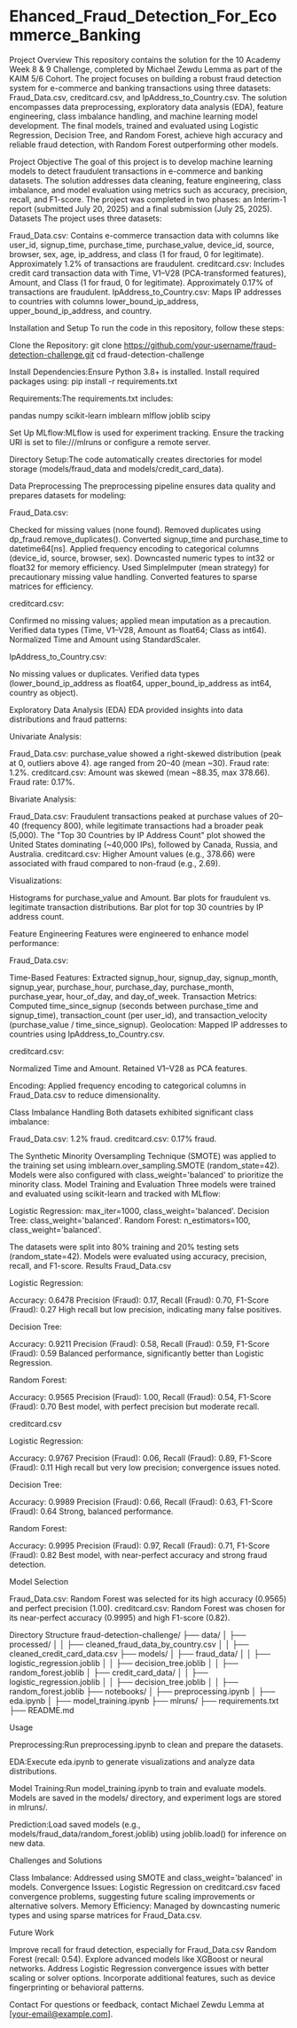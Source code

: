 # Ehanced_Fraud_Detection_For_Ecommerce_Banking

Project Overview
This repository contains the solution for the 10 Academy Week 8 & 9 Challenge, completed by Michael Zewdu Lemma as part of the KAIM 5/6 Cohort. The project focuses on building a robust fraud detection system for e-commerce and banking transactions using three datasets: Fraud_Data.csv, creditcard.csv, and IpAddress_to_Country.csv. The solution encompasses data preprocessing, exploratory data analysis (EDA), feature engineering, class imbalance handling, and machine learning model development. The final models, trained and evaluated using Logistic Regression, Decision Tree, and Random Forest, achieve high accuracy and reliable fraud detection, with Random Forest outperforming other models.

Project Objective
The goal of this project is to develop machine learning models to detect fraudulent transactions in e-commerce and banking datasets. The solution addresses data cleaning, feature engineering, class imbalance, and model evaluation using metrics such as accuracy, precision, recall, and F1-score. The project was completed in two phases: an Interim-1 report (submitted July 20, 2025) and a final submission (July 25, 2025).
Datasets
The project uses three datasets:

Fraud_Data.csv: Contains e-commerce transaction data with columns like user_id, signup_time, purchase_time, purchase_value, device_id, source, browser, sex, age, ip_address, and class (1 for fraud, 0 for legitimate). Approximately 1.2% of transactions are fraudulent.
creditcard.csv: Includes credit card transaction data with Time, V1–V28 (PCA-transformed features), Amount, and Class (1 for fraud, 0 for legitimate). Approximately 0.17% of transactions are fraudulent.
IpAddress_to_Country.csv: Maps IP addresses to countries with columns lower_bound_ip_address, upper_bound_ip_address, and country.

Installation and Setup
To run the code in this repository, follow these steps:

Clone the Repository:
git clone https://github.com/your-username/fraud-detection-challenge.git
cd fraud-detection-challenge


Install Dependencies:Ensure Python 3.8+ is installed. Install required packages using:
pip install -r requirements.txt


Requirements:The requirements.txt includes:

pandas
numpy
scikit-learn
imblearn
mlflow
joblib
scipy


Set Up MLflow:MLflow is used for experiment tracking. Ensure the tracking URI is set to file:///mlruns or configure a remote server.

Directory Setup:The code automatically creates directories for model storage (models/fraud_data and models/credit_card_data).


Data Preprocessing
The preprocessing pipeline ensures data quality and prepares datasets for modeling:

Fraud_Data.csv:

Checked for missing values (none found).
Removed duplicates using dp_fraud.remove_duplicates().
Converted signup_time and purchase_time to datetime64[ns].
Applied frequency encoding to categorical columns (device_id, source, browser, sex).
Downcasted numeric types to int32 or float32 for memory efficiency.
Used SimpleImputer (mean strategy) for precautionary missing value handling.
Converted features to sparse matrices for efficiency.


creditcard.csv:

Confirmed no missing values; applied mean imputation as a precaution.
Verified data types (Time, V1–V28, Amount as float64; Class as int64).
Normalized Time and Amount using StandardScaler.


IpAddress_to_Country.csv:

No missing values or duplicates.
Verified data types (lower_bound_ip_address as float64, upper_bound_ip_address as int64, country as object).



Exploratory Data Analysis (EDA)
EDA provided insights into data distributions and fraud patterns:

Univariate Analysis:

Fraud_Data.csv: purchase_value showed a right-skewed distribution (peak at 0, outliers above 4). age ranged from 20–40 (mean ~30). Fraud rate: 1.2%.
creditcard.csv: Amount was skewed (mean ~88.35, max 378.66). Fraud rate: 0.17%.


Bivariate Analysis:

Fraud_Data.csv: Fraudulent transactions peaked at purchase values of 20–40 (frequency 800), while legitimate transactions had a broader peak (5,000). The "Top 30 Countries by IP Address Count" plot showed the United States dominating (~40,000 IPs), followed by Canada, Russia, and Australia.
creditcard.csv: Higher Amount values (e.g., 378.66) were associated with fraud compared to non-fraud (e.g., 2.69).


Visualizations:

Histograms for purchase_value and Amount.
Bar plots for fraudulent vs. legitimate transaction distributions.
Bar plot for top 30 countries by IP address count.



Feature Engineering
Features were engineered to enhance model performance:

Fraud_Data.csv:

Time-Based Features: Extracted signup_hour, signup_day, signup_month, signup_year, purchase_hour, purchase_day, purchase_month, purchase_year, hour_of_day, and day_of_week.
Transaction Metrics: Computed time_since_signup (seconds between purchase_time and signup_time), transaction_count (per user_id), and transaction_velocity (purchase_value / time_since_signup).
Geolocation: Mapped IP addresses to countries using IpAddress_to_Country.csv.


creditcard.csv:

Normalized Time and Amount.
Retained V1–V28 as PCA features.


Encoding: Applied frequency encoding to categorical columns in Fraud_Data.csv to reduce dimensionality.


Class Imbalance Handling
Both datasets exhibited significant class imbalance:

Fraud_Data.csv: 1.2% fraud.
creditcard.csv: 0.17% fraud.

The Synthetic Minority Oversampling Technique (SMOTE) was applied to the training set using imblearn.over_sampling.SMOTE (random_state=42). Models were also configured with class_weight='balanced' to prioritize the minority class.
Model Training and Evaluation
Three models were trained and evaluated using scikit-learn and tracked with MLflow:

Logistic Regression: max_iter=1000, class_weight='balanced'.
Decision Tree: class_weight='balanced'.
Random Forest: n_estimators=100, class_weight='balanced'.

The datasets were split into 80% training and 20% testing sets (random_state=42). Models were evaluated using accuracy, precision, recall, and F1-score.
Results
Fraud_Data.csv

Logistic Regression:

Accuracy: 0.6478
Precision (Fraud): 0.17, Recall (Fraud): 0.70, F1-Score (Fraud): 0.27
High recall but low precision, indicating many false positives.


Decision Tree:

Accuracy: 0.9211
Precision (Fraud): 0.58, Recall (Fraud): 0.59, F1-Score (Fraud): 0.59
Balanced performance, significantly better than Logistic Regression.


Random Forest:

Accuracy: 0.9565
Precision (Fraud): 1.00, Recall (Fraud): 0.54, F1-Score (Fraud): 0.70
Best model, with perfect precision but moderate recall.



creditcard.csv

Logistic Regression:

Accuracy: 0.9767
Precision (Fraud): 0.06, Recall (Fraud): 0.89, F1-Score (Fraud): 0.11
High recall but very low precision; convergence issues noted.


Decision Tree:

Accuracy: 0.9989
Precision (Fraud): 0.66, Recall (Fraud): 0.63, F1-Score (Fraud): 0.64
Strong, balanced performance.


Random Forest:

Accuracy: 0.9995
Precision (Fraud): 0.97, Recall (Fraud): 0.71, F1-Score (Fraud): 0.82
Best model, with near-perfect accuracy and strong fraud detection.



Model Selection

Fraud_Data.csv: Random Forest was selected for its high accuracy (0.9565) and perfect precision (1.00).
creditcard.csv: Random Forest was chosen for its near-perfect accuracy (0.9995) and high F1-score (0.82).

Directory Structure
fraud-detection-challenge/
├── data/
│   ├── processed/
│   │   ├── cleaned_fraud_data_by_country.csv
│   │   ├── cleaned_credit_card_data.csv
├── models/
│   ├── fraud_data/
│   │   ├── logistic_regression.joblib
│   │   ├── decision_tree.joblib
│   │   ├── random_forest.joblib
│   ├── credit_card_data/
│   │   ├── logistic_regression.joblib
│   │   ├── decision_tree.joblib
│   │   ├── random_forest.joblib
├── notebooks/
│   ├── preprocessing.ipynb
│   ├── eda.ipynb
│   ├── model_training.ipynb
├── mlruns/
├── requirements.txt
├── README.md

Usage

Preprocessing:Run preprocessing.ipynb to clean and prepare the datasets.

EDA:Execute eda.ipynb to generate visualizations and analyze data distributions.

Model Training:Run model_training.ipynb to train and evaluate models. Models are saved in the models/ directory, and experiment logs are stored in mlruns/.

Prediction:Load saved models (e.g., models/fraud_data/random_forest.joblib) using joblib.load() for inference on new data.


Challenges and Solutions

Class Imbalance: Addressed using SMOTE and class_weight='balanced' in models.
Convergence Issues: Logistic Regression on creditcard.csv faced convergence problems, suggesting future scaling improvements or alternative solvers.
Memory Efficiency: Managed by downcasting numeric types and using sparse matrices for Fraud_Data.csv.

Future Work

Improve recall for fraud detection, especially for Fraud_Data.csv Random Forest (recall: 0.54).
Explore advanced models like XGBoost or neural networks.
Address Logistic Regression convergence issues with better scaling or solver options.
Incorporate additional features, such as device fingerprinting or behavioral patterns.

Contact
For questions or feedback, contact Michael Zewdu Lemma at [your-email@example.com].
